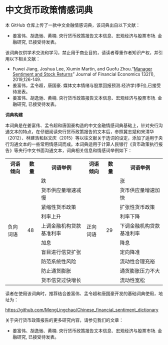 # 中文货币政策情感词典

本 GitHub 仓库上传了一款中文金融情感词典，该词典出自以下文献： 
- 姜富伟、胡逸驰、黄楠. 央行货币政策报告文本信息、宏观经济与股票市场. 金融研究, 已接受待发表。

该词典仅供学术交流和学习，禁止用于商业目的，请读者尊重作者知识产权，并引用以下相关文献：
- Fuwei Jiang, Joshua Lee, Xiumin Martin, and Guofu Zhou.“[Manager Sentiment and Stock Returns](https://www.sciencedirect.com/science/article/abs/pii/S0304405X18302770)” Journal of Financial Economics 132(1), 2019,126-149.
- 姜富伟，孟令超，唐国豪. 媒体文本情绪与股票回报预测.经济学(季刊),已接受待发表。
- 姜富伟、胡逸驰、黄楠. 央行货币政策报告文本信息、宏观经济与股票市场. 金融研究, 已接受待发表。

**词典构建**

本词典是在姜富伟、孟令超和唐国豪构造的中文金融情感词典基础上，针对央行沟通文本的特点，在仔细阅读央行货币政策报告的文本后，参照冀志斌和宋清华（2012）、林建浩和赵文庆（2015）等以往文献关于选词的设定，添加了适用于央行沟通文本的一些常用情感词而成。本词典适用于计算人民银行《货币政策执行报告》等央行中文书面沟通文本，词典相关信息和情感词举例如下：

<table class="tg">
  <tr>
    <th class="tg-0lax">词语倾向</th>
    <th class="tg-0lax">数量</th>
    <th class="tg-0lax">词语举例</th>
    <th class="tg-0lax">词语倾向</th>
    <th class="tg-0lax">数量</th>
    <th class="tg-0lax">词语举例</th>
  </tr>
  <tr>
    <td class="tg-0lax" rowspan="10">负向词语</td>
    <td class="tg-0lax" rowspan="10">48</td>
    <td class="tg-0lax">跌</td>
    <td class="tg-0lax" rowspan="10">正向词语</td>
    <td class="tg-0lax" rowspan="10">29</td>
    <td class="tg-0lax">涨</td>
  </tr>
  <tr>
    <td class="tg-0lax">货币供应量增速减慢</td>
    <td class="tg-0lax">货币供应量增速加快</td>
  </tr>
  <tr>
    <td class="tg-0lax">紧缩性货币政策</td>
    <td class="tg-0lax">扩张性货币政策</td>
  </tr>
  <tr>
    <td class="tg-0lax">利率上升</td>
    <td class="tg-0lax">利率下降</td>
  </tr>
  <tr>
    <td class="tg-0lax">上调金融机构贷款基准利率</td>
    <td class="tg-0lax">下调金融机构贷款基准利率</td>
  </tr>
  <tr>
    <td class="tg-0lax">加息</td>
    <td class="tg-0lax">降息</td>
  </tr>
  <tr>
    <td class="tg-0lax">盲目进行信贷扩张</td>
    <td class="tg-0lax">定向降准</td>
  </tr>
  <tr>
    <td class="tg-0lax">防范系统性风险</td>
    <td class="tg-0lax">流动性合理充裕</td>
  </tr>
  <tr>
    <td class="tg-0lax">防止通货膨胀</td>
    <td class="tg-0lax">通货膨胀压力不大</td>
  </tr>
  <tr>
    <td class="tg-0lax">货币信贷过快增长</td>
    <td class="tg-0lax">流动性宽松</td>
</table>

读者在使用该词典时，推荐结合姜富伟、孟令超和唐国豪开发的基础词典使用，地址为：

https://github.com/MengLingchao/Chinese_financial_sentiment_dictionary

关于央行货币政策报告的更多研究内容，请参见我们的文章：
- 姜富伟、胡逸驰、黄楠. 央行货币政策报告文本信息、宏观经济与股票市场. 金融研究, 已接受待发表。
